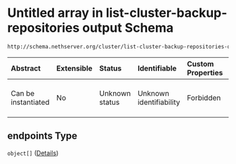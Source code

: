 # Untitled array in list-cluster-backup-repositories output Schema

```txt
http://schema.nethserver.org/cluster/list-cluster-backup-repositories-output.json#/properties/endpoints
```



| Abstract            | Extensible | Status         | Identifiable            | Custom Properties | Additional Properties | Access Restrictions | Defined In                                                                                                                    |
| :------------------ | :--------- | :------------- | :---------------------- | :---------------- | :-------------------- | :------------------ | :---------------------------------------------------------------------------------------------------------------------------- |
| Can be instantiated | No         | Unknown status | Unknown identifiability | Forbidden         | Allowed               | none                | [list-cluster-backup-repositories-output.json\*](cluster/list-cluster-backup-repositories-output.json "open original schema") |

## endpoints Type

`object[]` ([Details](list-cluster-backup-repositories-output-properties-endpoints-items.md))
